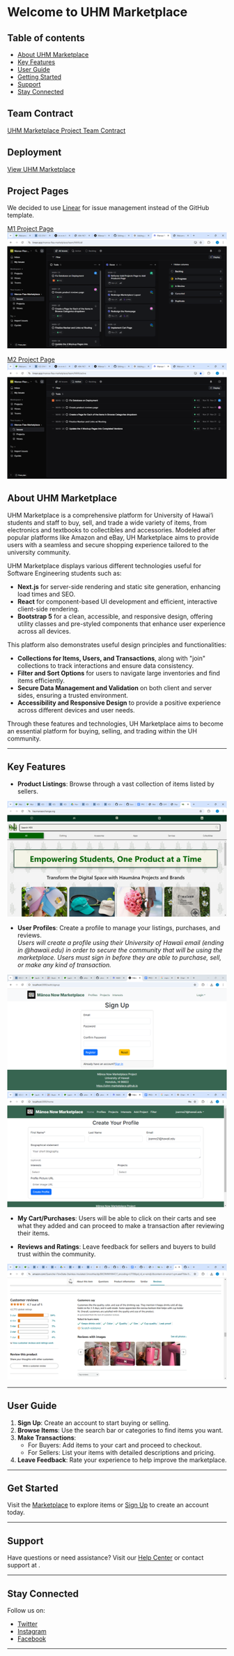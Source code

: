# Welcome to UHM Marketplace

## Table of contents
* [About UHM Marketplace](#about-uhm-marketplace)
* [Key Features](#key-features)
* [User Guide](#user-guide)
* [Getting Started](#get-started)
* [Support](#support)
* [Stay Connected](#stay-connected)

## Team Contract
[UHM Marketplace Project Team Contract](https://docs.google.com/document/d/1OrdN7T1u43kKi0lD1YMrSia3feM4pP5XNusmPdG4JrQ/edit?usp=sharing)

## Deployment
[View UHM Marketplace](https://mnm-final-o73czpymj-manoa-now-marketplaces-projects.vercel.app/)

## Project Pages

We decided to use [Linear](https://linear.app/features) for issue management instead of the GitHub template.

[M1 Project Page](https://linear.app/manoa-flea-marketplace/team/MAN/all)
![](images/m1.png)

[M2 Project Page](https://linear.app/manoa-flea-marketplace/team/MAN/all)
![](images/m2.png)

## About UHM Marketplace

UHM Marketplace is a comprehensive platform for University of Hawai‘i students and staff to buy, sell, and trade a wide variety of items, from electronics and textbooks to collectibles and accessories. Modeled after popular platforms like Amazon and eBay, UH Marketplace aims to provide users with a seamless and secure shopping experience tailored to the university community.

UHM Marketplace displays various different technologies useful for Software Engineering students such as:
* **Next.js** for server-side rendering and static site generation, enhancing load times and SEO.
* **React** for component-based UI development and efficient, interactive client-side rendering.
* **Bootstrap 5** for a clean, accessible, and responsive design, offering utility classes and pre-styled components that enhance user experience across all devices.

This platform also demonstrates useful design principles and functionalities:

* **Collections for Items, Users, and Transactions**, along with "join" collections to track interactions and ensure data consistency.
* **Filter and Sort Options** for users to navigate large inventories and find items efficiently.
* **Secure Data Management and Validation** on both client and server sides, ensuring a trusted environment.
* **Accessibility and Responsive Design** to provide a positive experience across different devices and user needs.

Through these features and technologies, UH Marketplace aims to become an essential platform for buying, selling, and trading within the UH community.

---

## Key Features

- **Product Listings**: Browse through a vast collection of items listed by sellers.

![](images/hex-landing-page.jpg)

- **User Profiles**: Create a profile to manage your listings, purchases, and reviews. <br>
*Users will create a profile using their University of Hawaii email (ending in @hawaii.edu) in order to secure the community that will be using the marketplace. Users must sign in before they are able to purchase, sell, or make any kind of transaction.*

![](images/sign-up.png)
![](images/create-profile.png)

- **My Cart/Purchases**: Users will be able to click on their carts and see what they added and can proceed to make a transaction after reviewing their items.
  
- **Reviews and Ratings**: Leave feedback for sellers and buyers to build trust within the community.

![](images/reviews.jpg)

---

## User Guide

1. **Sign Up**: Create an account to start buying or selling.
2. **Browse Items**: Use the search bar or categories to find items you want.
3. **Make Transactions**:
    - For Buyers: Add items to your cart and proceed to checkout.
    - For Sellers: List your items with detailed descriptions and pricing.
4. **Leave Feedback**: Rate your experience to help improve the marketplace.

---

## Get Started

Visit the [Marketplace](#) to explore items or [Sign Up](#) to create an account today.

---

## Support

Have questions or need assistance? Visit our [Help Center](#) or contact support at .

---

## Stay Connected

Follow us on:
- [Twitter](#)
- [Instagram](#)
- [Facebook](#)

---

